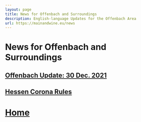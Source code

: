 ```yaml
---
layout: page
title: News for Offenbach and Surroundings
description: English-language Updates for the Offenbach Area
url: https://mainandwine.eu/news
---
```


# News for Offenbach and Surroundings

## [Offenbach Update: 30 Dec. 2021](https://mainandwine.eu/news_2021-12-30)
## [Hessen Corona Rules](https://mainandwine.eu/corona_index)

# [Home](https://mainandwine.eu)
